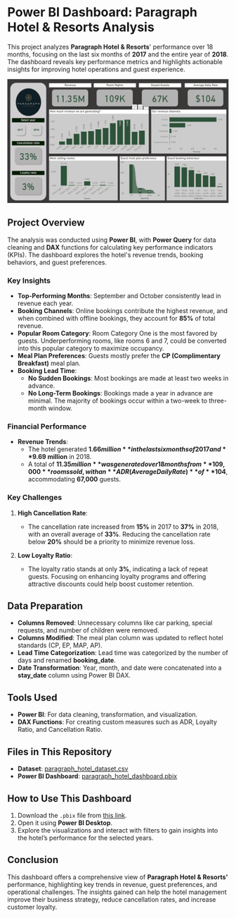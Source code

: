 # Power BI Dashboard: Paragraph Hotel & Resorts Analysis

This project analyzes **Paragraph Hotel & Resorts**' performance over 18 months, focusing on the last six months of **2017** and the entire year of **2018**. The dashboard reveals key performance metrics and highlights actionable insights for improving hotel operations and guest experience.

![Paragraph Hotel & Resorts Dashboard](paragraph_hotel_and_resorts.png)

## Project Overview

The analysis was conducted using **Power BI**, with **Power Query** for data cleaning and **DAX** functions for calculating key performance indicators (KPIs). The dashboard explores the hotel's revenue trends, booking behaviors, and guest preferences.

### Key Insights
- **Top-Performing Months**: September and October consistently lead in revenue each year.
- **Booking Channels**: Online bookings contribute the highest revenue, and when combined with offline bookings, they account for **85%** of total revenue.
- **Popular Room Category**: Room Category One is the most favored by guests. Underperforming rooms, like rooms 6 and 7, could be converted into this popular category to maximize occupancy.
- **Meal Plan Preferences**: Guests mostly prefer the **CP (Complimentary Breakfast)** meal plan.
- **Booking Lead Time**: 
  - **No Sudden Bookings**: Most bookings are made at least two weeks in advance.
  - **No Long-Term Bookings**: Bookings made a year in advance are minimal. The majority of bookings occur within a two-week to three-month window.

### Financial Performance
- **Revenue Trends**: 
  - The hotel generated **$1.66 million** in the last six months of 2017 and **$9.69 million** in 2018.
  - A total of **$11.35 million** was generated over 18 months from **109,000** rooms sold, with an **ADR (Average Daily Rate)** of **$104**, accommodating **67,000** guests.

### Key Challenges
1. **High Cancellation Rate**: 
   - The cancellation rate increased from **15%** in 2017 to **37%** in 2018, with an overall average of **33%**. Reducing the cancellation rate below **20%** should be a priority to minimize revenue loss.
   
2. **Low Loyalty Ratio**: 
   - The loyalty ratio stands at only **3%**, indicating a lack of repeat guests. Focusing on enhancing loyalty programs and offering attractive discounts could help boost customer retention.

## Data Preparation
- **Columns Removed**: Unnecessary columns like car parking, special requests, and number of children were removed.
- **Columns Modified**: The meal plan column was updated to reflect hotel standards (CP, EP, MAP, AP).
- **Lead Time Categorization**: Lead time was categorized by the number of days and renamed **booking_date**.
- **Date Transformation**: Year, month, and date were concatenated into a **stay_date** column using Power BI DAX.

## Tools Used
- **Power BI**: For data cleaning, transformation, and visualization.
- **DAX Functions**: For creating custom measures such as ADR, Loyalty Ratio, and Cancellation Ratio.

## Files in This Repository
- **Dataset**: [paragraph_hotel_dataset.csv](./paragraph_hotel_dataset.csv)
- **Power BI Dashboard**: [paragraph_hotel_dashboard.pbix](./paragraph_hotel_dashboard.pbix)

## How to Use This Dashboard
1. Download the `.pbix` file from [this link](./paragraph_hotel_dashboard.pbix).
2. Open it using **Power BI Desktop**.
3. Explore the visualizations and interact with filters to gain insights into the hotel’s performance for the selected years.

## Conclusion
This dashboard offers a comprehensive view of **Paragraph Hotel & Resorts'** performance, highlighting key trends in revenue, guest preferences, and operational challenges. The insights gained can help the hotel management improve their business strategy, reduce cancellation rates, and increase customer loyalty.
